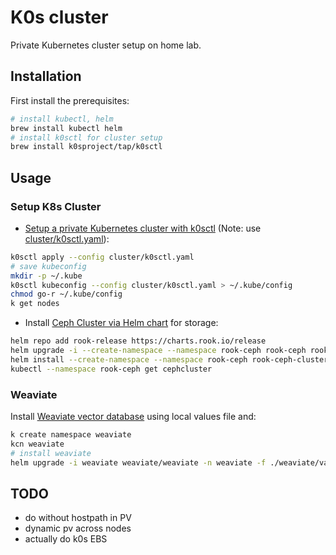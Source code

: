 # K0s cluster

Private Kubernetes cluster setup on home lab.

## Installation

First install the prerequisites:

```bash
# install kubectl, helm
brew install kubectl helm
# install k0sctl for cluster setup
brew install k0sproject/tap/k0sctl
```

## Usage

### Setup K8s Cluster

- [Setup a private Kubernetes cluster with k0sctl](https://kengz.gitbook.io/blog/setting-up-a-private-kubernetes-cluster-with-k0sctl) (Note: use [cluster/k0sctl.yaml](./cluster/k0sctl.yaml)):

```bash
k0sctl apply --config cluster/k0sctl.yaml
# save kubeconfig
mkdir -p ~/.kube
k0sctl kubeconfig --config cluster/k0sctl.yaml > ~/.kube/config
chmod go-r ~/.kube/config
k get nodes
```

- Install [Ceph Cluster via Helm chart](https://rook.io/docs/rook/v1.11/Helm-Charts/helm-charts/) for storage:

```bash
helm repo add rook-release https://charts.rook.io/release
helm upgrade -i --create-namespace --namespace rook-ceph rook-ceph rook-release/rook-ceph -f cluster/rook-values.yaml
helm install --create-namespace --namespace rook-ceph rook-ceph-cluster --set operatorNamespace=rook-ceph rook-release/rook-ceph-cluster
kubectl --namespace rook-ceph get cephcluster
```

### Weaviate

Install [Weaviate vector database](https://weaviate.io/developers/weaviate/installation/kubernetes) using local values file and:

```bash
k create namespace weaviate
kcn weaviate
# install weaviate
helm upgrade -i weaviate weaviate/weaviate -n weaviate -f ./weaviate/values.yaml
```

## TODO

- do without hostpath in PV
- dynamic pv across nodes
- actually do k0s EBS
